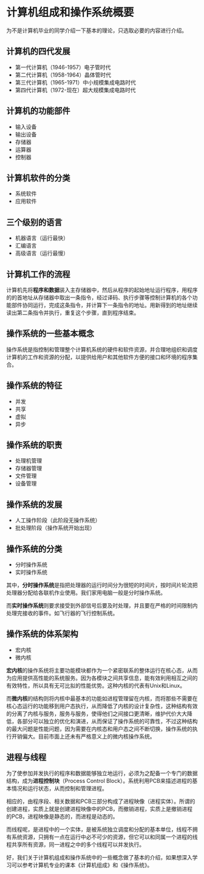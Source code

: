 # 计算机组成和操作系统概要

为不是计算机毕业的同学介绍一下基本的理论，只选取必要的内容进行介绍。

## 计算机的四代发展

- 第一代计算机（1946-1957）电子管时代
- 第二代计算机（1958-1964）晶体管时代
- 第三代计算机（1965-1971）中小规模集成电路时代
- 第四代计算机（1972-现在）超大规模集成电路时代

## 计算机的功能部件

- 输入设备
- 输出设备
- 存储器
- 运算器
- 控制器

## 计算机软件的分类

- 系统软件
- 应用软件

## 三个级别的语言

- 机器语言（运行最快）
- 汇编语言
- 高级语言（运行最慢）

## 计算机工作的流程

计算机先将**程序和数据**装入主存储器中，然后从程序的起始地址运行程序，用程序的的首地址从存储器中取出一条指令，经过译码、执行步骤等控制计算机的各个功能部件协同运行，完成这条指令，并计算下一条指令的地址。用新得到的地址继续读出第二条指令并执行，重复这个步骤，直到程序结束。

## 操作系统的一些基本概念

操作系统是指控制和管理整个计算机系统的硬件和软件资源，并合理地组织和调度计算机的工作和资源的分配，以提供给用户和其他软件方便的接口和环境的程序集合。

## 操作系统的特征

- 并发
- 共享
- 虚拟
- 异步

## 操作系统的职责

- 处理机管理
- 存储器管理
- 文件管理
- 设备管理

## 操作系统的发展

- 人工操作阶段（此阶段无操作系统）
- 批处理阶段（操作系统开始出现）

## 操作系统的分类

- 分时操作系统
- 实时操作系统

其中，**分时操作系统**是指把处理器的运行时间分为很短的时间片，按时间片轮流把处理器分配给各联机作业使用。我们家用电脑一般是分时操作系统。

而**实时操作系统**则要求接受到外部信号后要及时处理，并且要在严格的时间限制内处理完接收的事件。如飞行器的飞行控制系统。

## 操作系统的体系架构

- 宏内核
- 微内核

**宏内核**的操作系统将主要功能模块都作为一个紧密联系的整体运行在核心态，从而为应用提供高性能的系统服务。因为各模块之间共享信息，能有效利用相互之间的有效特性，所以具有无可比拟的性能优势。这种内核的代表有Unix和Linux。

而**微内核**的结构则将内核中最基本的功能如进程管理留在内核，而将那些不需要在核心态运行的功能移到用户态执行，从而降低了内核的设计复杂性，这种结构有效的分离了内核与服务，服务与服务，使得他们之间接口更清晰，维护代价大大降低，各部分可以独立的优化和演进，从而保证了操作系统的可靠性，不过这种结构的最大问题是性能问题，因为需要在内核态和用户态之间不断切换，操作系统的执行开销偏大。目前市面上还未有严格意义上的微内核操作系统。

## 进程与线程

为了使参加并发执行的程序和数据能够独立地运行，必须为之配备一个专门的数据结构，成为**进程控制块**（Process Control Block）。系统利用PCB来描述进程的基本情况和运行状态，从而控制和管理进程。

相应的，由程序段、相关数据和PCB三部分构成了进程映像（进程实体）。所谓的创建进程，实质上就是创建进程映像中的PCB，而撤销进程，实质上是撤销进程的PCB，进程映像是静态的，而进程是动态的。

而线程呢，是进程中的一个实体，是被系统独立调度和分配的基本单位，线程不拥有系统资源，只拥有一点在运行中必不可少的资源，但它可以和同属一个进程的线程共享所有资源，同一进程之中的多个线程可以并发执行。

好，我们关于计算机组成和操作系统中的一些概念做了基本的介绍，如果想深入学习可以参考计算机专业的课本《计算机组成》和《操作系统》。
